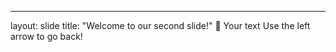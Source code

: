 
---
layout: slide
title: "Welcome to our second slide!"
:star_struck:
Your text
Use the left arrow to go back!
